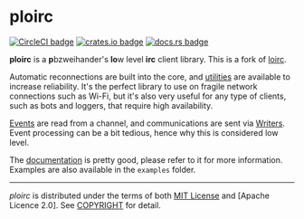 # ploirc

[![CircleCI badge]][CircleCI]
[![crates.io badge]][crates.io]
[![docs.rs badge]][docs.rs]

**ploirc** is a **p**bzweihander's **lo**w level **irc** client library.
This is a fork of [loirc].

Automatic reconnections are built into the core, and [utilities] are available
to increase reliability. It's the perfect library to use on fragile network
connections such as Wi-Fi, but it's also very useful for any type of clients,
such as bots and loggers, that require high availability.

[Events] are read from a channel, and communications are sent via [Writers].
Event processing can be a bit tedious, hence why this is considered low level.

The [documentation] is pretty good, please refer to it for more information.
Examples are also available in the `examples` folder.

------

_ploirc_ is distributed under the terms of both [MIT License] and
[Apache Licence 2.0]. See [COPYRIGHT] for detail.

[CircleCI]: https://circleci.com/gh/pbzweihander/ploirc
[CircleCI badge]: https://circleci.com/gh/pbzweihander/ploirc.svg?style=shield
[crates.io]: https://crates.io/crates/ploirc
[crates.io badge]: https://badgen.net/crates/v/ploirc
[docs.rs]: https://docs.rs/ploirc
[docs.rs badge]: https://docs.rs/ploirc/badge.svg
[loirc]: https://github.com/sbstp/loirc
[utilities]: https://docs.rs/ploirc/*/ploirc/struct.ActivityMonitor.html
[Events]: https://docs.rs/ploirc/*/ploirc/enum.Event.html
[Writers]: https://docs.rs/ploirc/*/ploirc/struct.Writer.html
[documentation]: https://docs.rs/ploirc/
[MIT License]: LICENSE-MIT
[Apache License 2.0]: LICENSE-APACHE
[COPYRIGHT]: COPYRIGHT
